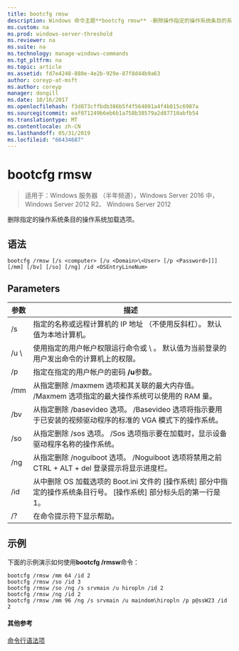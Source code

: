 ```yaml
---
title: bootcfg rmsw
description: Windows 命令主题**bootcfg rmsw** -删除操作指定的操作系统条目的系统负载选项。
ms.custom: na
ms.prod: windows-server-threshold
ms.reviewer: na
ms.suite: na
ms.technology: manage-windows-commands
ms.tgt_pltfrm: na
ms.topic: article
ms.assetid: fd7e4248-880e-4e2b-929e-87f8d44b9a63
author: coreyp-at-msft
ms.author: coreyp
manager: dongill
ms.date: 10/16/2017
ms.openlocfilehash: f3d873cffbdb386b5f4f564801a4f4b815c6987a
ms.sourcegitcommit: eaf071249b6eb6b1a758b38579a2d87710abfb54
ms.translationtype: MT
ms.contentlocale: zh-CN
ms.lasthandoff: 05/31/2019
ms.locfileid: "66434687"
---
```

# <a name="bootcfg-rmsw"></a>bootcfg rmsw

>适用于：Windows 服务器 （半年频道），Windows Server 2016 中，Windows Server 2012 R2、 Windows Server 2012

删除指定的操作系统条目的操作系统加载选项。

## <a name="syntax"></a>语法
```
bootcfg /rmsw [/s <computer> [/u <Domain>\<User> [/p <Password>]]] [/mm] [/bv] [/so] [/ng] /id <OSEntryLineNum>
```
## <a name="parameters"></a>Parameters

|      参数       |                                                                                                      描述                                                                                                       |
|----------------------|------------------------------------------------------------------------------------------------------------------------------------------------------------------------------------------------------------------------|
|    /s <computer>     |                                                   指定的名称或远程计算机的 IP 地址 （不使用反斜杠）。 默认值为本地计算机。                                                   |
| /u <Domain>\\<User>  |          使用指定的用户帐户权限运行命令<User>或<Domain> \\ <User>。 默认值为当前登录的用户发出命令的计算机上的权限。          |
|    /p <Password>     |                                                                 指定在指定的用户帐户的密码 **/u**参数。                                                                  |
|         /mm          |           从指定删除 /maxmem 选项和其关联的最大内存值<OSEntryLineNum>。 /Maxmem 选项指定的最大操作系统可以使用的 RAM 量。            |
|         /bv          |                     从指定删除 /basevideo 选项<OSEntryLineNum>。 /Basevideo 选项将指示要用于已安装的视频驱动程序的标准的 VGA 模式下的操作系统。                     |
|         /so          |                         从指定删除 /sos 选项<OSEntryLineNum>。 /Sos 选项指示要在加载时，显示设备驱动程序名称的操作系统。                          |
|         /ng          |                         从指定删除 /noguiboot 选项<OSEntryLineNum>。 /Noguiboot 选项将禁用之前 CTRL + ALT + del 登录提示将显示进度栏。                          |
| /id <OSEntryLineNum> | 从中删除 OS 加载选项的 Boot.ini 文件的 [操作系统] 部分中指定的操作系统条目行号。 [操作系统] 部分标头后的第一行是 1。 |
|          /?          |                                                                                          在命令提示符下显示帮助。                                                                                          |

## <a name="BKMK_examples"></a>示例
下面的示例演示如何使用**bootcfg /rmsw**命令：
```
bootcfg /rmsw /mm 64 /id 2 
bootcfg /rmsw /so /id 3 
bootcfg /rmsw /so /ng /s srvmain /u hiropln /id 2 
bootcfg /rmsw /ng /id 2 
bootcfg /rmsw /mm 96 /ng /s srvmain /u maindom\hiropln /p p@ssW23 /id 2       
```
#### <a name="additional-references"></a>其他参考
[命令行语法项](command-line-syntax-key.md)
